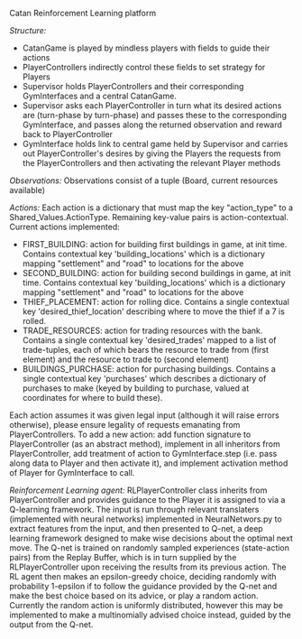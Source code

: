 Catan Reinforcement Learning platform


*Structure:*
 - CatanGame is played by mindless players with fields to guide their actions
 - PlayerControllers indirectly control these fields to set strategy for Players
 - Supervisor holds PlayerControllers and their corresponding GymInterfaces and a central CatanGame.
 - Supervisor asks each PlayerController in turn what its desired actions are (turn-phase by turn-phase) and passes these to the corresponding GymInterface, and passes along the returned observation and reward back to PlayerController
 - GymInterface holds link to central game held by Supervisor and carries out PlayerController's desires by giving the Players the requests from the PlayerControllers and then activating the relevant Player methods
 
*Observations:*
Observations consist of a tuple (Board, current resources available)

*Actions:*
Each action is a dictionary that must map the key "action_type" to a Shared_Values.ActionType.  Remaining key-value pairs is action-contextual.  Current actions implemented:
 - FIRST_BUILDING: action for building first buildings in game, at init time.  Contains contextual key 'building_locations' which is a dictionary mapping "settlement" and "road" to locations for the above
 - SECOND_BUILDING: action for building second buildings in game, at init time.  Contains contextual key 'building_locations' which is a dictionary mapping "settlement" and "road" to locations for the above
 - THIEF_PLACEMENT: action for rolling dice.  Contains a single contextual key 'desired_thief_location' describing where to move the thief if a 7 is rolled.
 - TRADE_RESOURCES: action for trading resources with the bank.  Contains a single contextual key 'desired_trades' mapped to a list of trade-tuples, each of which bears the resource to trade from (first element) and the resource to trade to (second element)
 - BUILDINGS_PURCHASE: action for purchasing buildings.  Contains a single contextual key 'purchases' which describes a dictionary of purchases to make (keyed by building to purchase, valued at coordinates for where to build these).

Each action assumes it was given legal input (although it will raise errors otherwise), please ensure legality of requests emanating from PlayerControllers.
To add a new action: add function signature to PlayerController (as an abstract method), implement in all inheritors from PlayerController, add treatment of action to GymInterface.step (i.e. pass along data to Player and then activate it), and implement activation method of Player for GymInterface to call.

*Reinforcement Learning agent:*
RLPlayerController class inherits from PlayerController and provides guidance to the Player it is assigned to via a Q-learning framework.  The input is run through relevant translaters (implemented with neural networks) implemented in NeuralNetwors.py to extract features from the input, and then presented to Q-net, a deep learning framework designed to make wise decisions about the optimal next move.  The Q-net is trained on randomly sampled experiences (state-action pairs) from the Replay Buffer, which is in turn supplied by the RLPlayerController upon receiving the results from its previous action.  The RL agent then makes an epsilon-greedy choice, deciding randomly with probability 1-epsilon if to follow the guidance provided by the Q-net and make the best choice based on its advice, or play a random action.  Currently the random action is uniformly distributed, however this may be implemented to make a multinomially advised choice instead, guided by the output from the Q-net.     